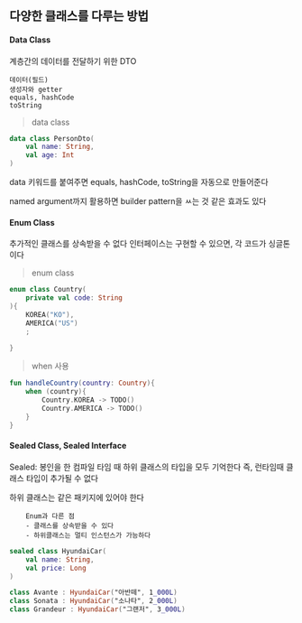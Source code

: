 ## 다양한 클래스를 다루는 방법

#### Data Class

계층간의 데이터를 전달하기 위한 DTO

    데이터(필드)
    생성자와 getter
    equals, hashCode
    toString

> data class 
```kotlin
data class PersonDto(
    val name: String,
    val age: Int
)
```

data 키워드를 붙여주면 equals, hashCode, toString을 자동으로 만들어준다

named argument까지 활용하면 builder pattern을 ㅆ는 것 같은 효과도 있다

#### Enum Class

추가적인 클래스를 상속받을 수 없다
인터페이스는 구현할 수 있으면, 각 코드가 싱글톤이다

> enum class
```kotlin
enum class Country(
    private val code: String
){
    KOREA("KO"),
    AMERICA("US")
    ;

}
```

> when 사용
```kotlin
fun handleCountry(country: Country){
    when (country){
        Country.KOREA -> TODO()
        Country.AMERICA -> TODO()
    }
}
```


#### Sealed Class, Sealed Interface

Sealed: 봉인을 한
컴파일 타임 때 하위 클래스의 타입을 모두 기억한다
즉, 런타임때 클래스 타입이 추가될 수 없다

하위 클래스는 같은 패키지에 있어야 한다

        Enum과 다른 점
        - 클래스를 상속받을 수 있다
        - 하위클래스는 멀티 인스턴스가 가능하다

```kotlin
sealed class HyundaiCar(
    val name: String,
    val price: Long
)

class Avante : HyundaiCar("아반떼", 1_000L)
class Sonata : HyundaiCar("소나타", 2_000L)
class Grandeur : HyundaiCar("그랜저", 3_000L)
```